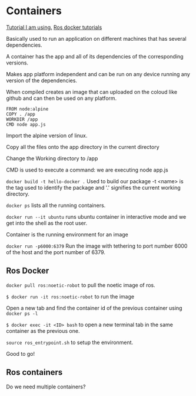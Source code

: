 # Containers
<a href="https://youtu.be/pTFZFxd4hOI?si=69S6WmAiZ4Y52x-h">Tutorial I am using.</a>
<a href="http://wiki.ros.org/docker/Tutorials">Ros docker tutorials</a>

Basically used to run an application on different machines that has several dependencies. 

A container has the app and all of its dependencies of the corresponding versions.

Makes app platform independent and can be run on any device running any version of the dependencies.

When compiled creates an image that can uploaded on the coloud like github and can then be used on any platform.

```
FROM node:alpine 
COPY . /app
WORKDIR /app
CMD node app.js
```

Import the alpine version of linux.

Copy all the files onto the app directory in the current directory

Change the Working directory to /app

CMD is used to execute a command: we are executing node app.js

`docker build -t hello-docker .` 	Used to build our package -t \<name\> is the tag used to identify the package and '.' signifies the current working directory.

`docker ps` lists all the running containers.

`docker run --it ubuntu` runs ubuntu container in interactive mode and we get into the shell as the root user.

Container is the running environment for an image

`docker run -p6000:6379` Run the image with tethering to port number 6000 of the host and the port number of 6379.


## Ros Docker
`docker pull ros:noetic-robot` to pull the noetic image of ros.

`$ docker run -it ros:noetic-robot` to run the image

Open a new tab and find the container id of the previous container using `docker ps -l`

`$ docker exec -it <ID> bash` to open a new terminal tab in the same container as the previous one.

`source ros_entrypoint.sh` to setup the environment.

Good to go!

## Ros containers
Do we need multiple containers?